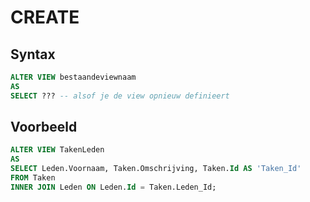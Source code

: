 # CREATE

## Syntax

```sql
ALTER VIEW bestaandeviewnaam
AS
SELECT ??? -- alsof je de view opnieuw definieert
```

## Voorbeeld

```sql
ALTER VIEW TakenLeden
AS
SELECT Leden.Voornaam, Taken.Omschrijving, Taken.Id AS 'Taken_Id'
FROM Taken
INNER JOIN Leden ON Leden.Id = Taken.Leden_Id;
```
